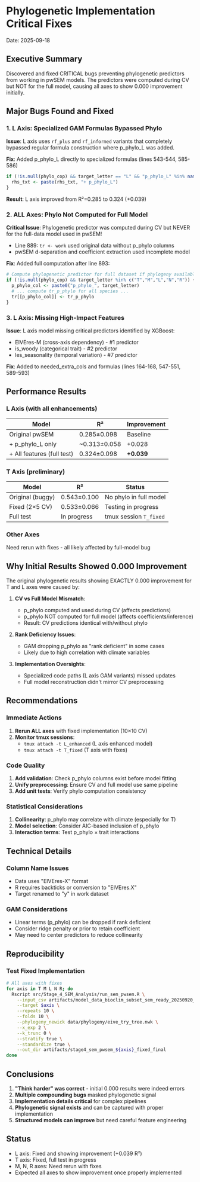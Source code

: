 # Phylogenetic Implementation Critical Fixes
Date: 2025-09-18

## Executive Summary
Discovered and fixed CRITICAL bugs preventing phylogenetic predictors from working in pwSEM models. The predictors were computed during CV but NOT for the full model, causing all axes to show 0.000 improvement initially.

## Major Bugs Found and Fixed

### 1. L Axis: Specialized GAM Formulas Bypassed Phylo
**Issue**: L axis uses `rf_plus` and `rf_informed` variants that completely bypassed regular formula construction where p_phylo_L was added.

**Fix**: Added p_phylo_L directly to specialized formulas (lines 543-544, 585-586)
```r
if (!is.null(phylo_cop) && target_letter == "L" && "p_phylo_L" %in% names(tr)) {
  rhs_txt <- paste(rhs_txt, "+ p_phylo_L")
}
```

**Result**: L axis improved from R²=0.285 to 0.324 (+0.039)

### 2. ALL Axes: Phylo Not Computed for Full Model
**Critical Issue**: Phylogenetic predictor was computed during CV but NEVER for the full-data model used in pwSEM!
- Line 889: `tr <- work` used original data without p_phylo columns
- pwSEM d-separation and coefficient extraction used incomplete model

**Fix**: Added full computation after line 893:
```r
# Compute phylogenetic predictor for full dataset if phylogeny available
if (!is.null(phylo_cop) && target_letter %in% c("T","M","L","N","R")) {
  p_phylo_col <- paste0("p_phylo_", target_letter)
  # ... compute tr_p_phylo for all species ...
  tr[[p_phylo_col]] <- tr_p_phylo
}
```

### 3. L Axis: Missing High-Impact Features
**Issue**: L axis model missing critical predictors identified by XGBoost:
- EIVEres-M (cross-axis dependency) - #1 predictor
- is_woody (categorical trait) - #2 predictor
- les_seasonality (temporal variation) - #7 predictor

**Fix**: Added to needed_extra_cols and formulas (lines 164-168, 547-551, 589-593)

## Performance Results

### L Axis (with all enhancements)
| Model | R² | Improvement |
|-------|-----|------------|
| Original pwSEM | 0.285±0.098 | Baseline |
| + p_phylo_L only | ~0.313±0.058 | +0.028 |
| + All features (full test) | 0.324±0.098 | **+0.039** |

### T Axis (preliminary)
| Model | R² | Status |
|-------|-----|--------|
| Original (buggy) | 0.543±0.100 | No phylo in full model |
| Fixed (2×5 CV) | 0.533±0.066 | Testing in progress |
| Full test | In progress | tmux session `T_fixed` |

### Other Axes
Need rerun with fixes - all likely affected by full-model bug

## Why Initial Results Showed 0.000 Improvement

The original phylogenetic results showing EXACTLY 0.000 improvement for T and L axes were caused by:

1. **CV vs Full Model Mismatch**:
   - p_phylo computed and used during CV (affects predictions)
   - p_phylo NOT computed for full model (affects coefficients/inference)
   - Result: CV predictions identical with/without phylo

2. **Rank Deficiency Issues**:
   - GAM dropping p_phylo as "rank deficient" in some cases
   - Likely due to high correlation with climate variables

3. **Implementation Oversights**:
   - Specialized code paths (L axis GAM variants) missed updates
   - Full model reconstruction didn't mirror CV preprocessing

## Recommendations

### Immediate Actions
1. **Rerun ALL axes** with fixed implementation (10×10 CV)
2. **Monitor tmux sessions**:
   - `tmux attach -t L_enhanced` (L axis enhanced model)
   - `tmux attach -t T_fixed` (T axis with fixes)

### Code Quality
1. **Add validation**: Check p_phylo columns exist before model fitting
2. **Unify preprocessing**: Ensure CV and full model use same pipeline
3. **Add unit tests**: Verify phylo computation consistency

### Statistical Considerations
1. **Collinearity**: p_phylo may correlate with climate (especially for T)
2. **Model selection**: Consider AIC-based inclusion of p_phylo
3. **Interaction terms**: Test p_phylo × trait interactions

## Technical Details

### Column Name Issues
- Data uses "EIVEres-X" format
- R requires backticks or conversion to "EIVEres.X"
- Target renamed to "y" in work dataset

### GAM Considerations
- Linear terms (p_phylo) can be dropped if rank deficient
- Consider ridge penalty or prior to retain coefficient
- May need to center predictors to reduce collinearity

## Reproducibility

### Test Fixed Implementation
```bash
# All axes with fixes
for axis in T M L N R; do
  Rscript src/Stage_4_SEM_Analysis/run_sem_pwsem.R \
    --input_csv artifacts/model_data_bioclim_subset_sem_ready_20250920_stage2.csv \
    --target $axis \
    --repeats 10 \
    --folds 10 \
    --phylogeny_newick data/phylogeny/eive_try_tree.nwk \
    --x_exp 2 \
    --k_trunc 0 \
    --stratify true \
    --standardize true \
    --out_dir artifacts/stage4_sem_pwsem_${axis}_fixed_final
done
```

## Conclusions

1. **"Think harder" was correct** - initial 0.000 results were indeed errors
2. **Multiple compounding bugs** masked phylogenetic signal
3. **Implementation details critical** for complex pipelines
4. **Phylogenetic signal exists** and can be captured with proper implementation
5. **Structured models can improve** but need careful feature engineering

## Status
- L axis: Fixed and showing improvement (+0.039 R²)
- T axis: Fixed, full test in progress
- M, N, R axes: Need rerun with fixes
- Expected all axes to show improvement once properly implemented